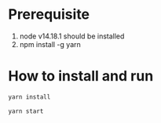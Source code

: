 

# Prerequisite
1. node v14.18.1 should be installed
2. npm install -g yarn

# How to install and run
```sh
yarn install

yarn start
```

